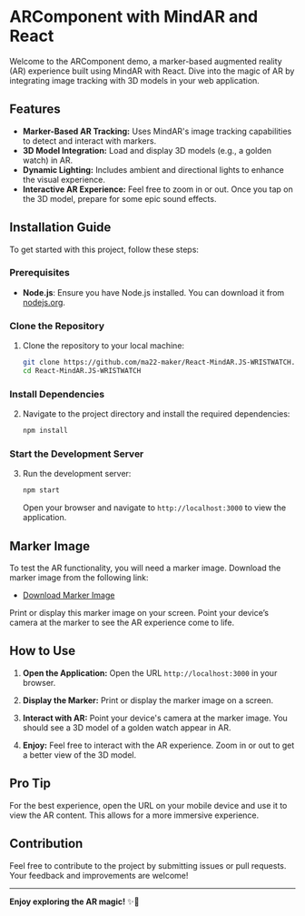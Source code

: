 # ARComponent with MindAR and React

Welcome to the ARComponent demo, a marker-based augmented reality (AR) experience built using MindAR with React. Dive into the magic of AR by integrating image tracking with 3D models in your web application.

## Features

- **Marker-Based AR Tracking:** Uses MindAR's image tracking capabilities to detect and interact with markers.
- **3D Model Integration:** Load and display 3D models (e.g., a golden watch) in AR.
- **Dynamic Lighting:** Includes ambient and directional lights to enhance the visual experience.
- **Interactive AR Experience:** Feel free to zoom in or out. Once you tap on the 3D model, prepare for some epic sound effects.

## Installation Guide

To get started with this project, follow these steps:

### Prerequisites

- **Node.js**: Ensure you have Node.js installed. You can download it from [nodejs.org](https://nodejs.org/).

### Clone the Repository

1. Clone the repository to your local machine:

    ```bash
    git clone https://github.com/ma22-maker/React-MindAR.JS-WRISTWATCH.git
    cd React-MindAR.JS-WRISTWATCH
    ```

### Install Dependencies

2. Navigate to the project directory and install the required dependencies:

    ```bash
    npm install
    ```

### Start the Development Server

3. Run the development server:

    ```bash
    npm start
    ```

    Open your browser and navigate to `http://localhost:3000` to view the application.

## Marker Image

To test the AR functionality, you will need a marker image. Download the marker image from the following link:

- [Download Marker Image](https://cdn.jsdelivr.net/gh/ma22-maker/ARWatch@main/wp10826527-ben-10-cartoon-wallpapers.jpg)

Print or display this marker image on your screen. Point your device’s camera at the marker to see the AR experience come to life.

## How to Use

1. **Open the Application:** Open the URL `http://localhost:3000` in your browser.

2. **Display the Marker:** Print or display the marker image on a screen.

3. **Interact with AR:** Point your device's camera at the marker image. You should see a 3D model of a golden watch appear in AR.

4. **Enjoy:** Feel free to interact with the AR experience. Zoom in or out to get a better view of the 3D model.

## Pro Tip

For the best experience, open the URL on your mobile device and use it to view the AR content. This allows for a more immersive experience.

## Contribution

Feel free to contribute to the project by submitting issues or pull requests. Your feedback and improvements are welcome!

---

**Enjoy exploring the AR magic!** ✨📲
